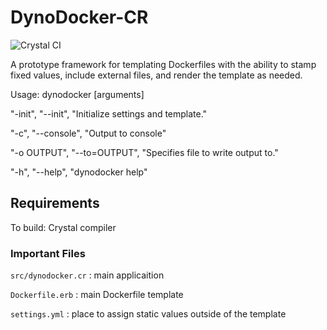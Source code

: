 # DynoDocker-CR

![Crystal CI](https://github.com/whk-io/dynodocker-cr/workflows/Crystal%20CI/badge.svg)

A prototype framework for templating Dockerfiles with the ability to stamp fixed values, include external files, and render the template as needed.

Usage: dynodocker [arguments]

"-init", "--init", "Initialize settings and template."

"-c", "--console", "Output to console"

"-o OUTPUT", "--to=OUTPUT", "Specifies file to write output to."

"-h", "--help", "dynodocker help"

## Requirements

To build: Crystal compiler

### Important Files

``` src/dynodocker.cr ``` : main applicaition

```Dockerfile.erb``` : main Dockerfile template

```settings.yml``` : place to assign static values outside of the template
